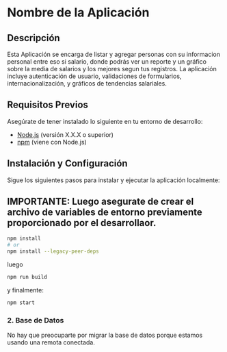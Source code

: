 # Nombre de la Aplicación

## Descripción

Esta Aplicación se encarga de listar y agregar personas con su informacion personal entre eso si salario, donde podrás ver un reporte y un gráfico sobre la media de salarios y los mejores segun tus registros.
La aplicación incluye autenticación de usuario, validaciones de formularios, internacionalización, y gráficos de tendencias salariales.

## Requisitos Previos

Asegúrate de tener instalado lo siguiente en tu entorno de desarrollo:

- [Node.js](https://nodejs.org/) (versión X.X.X o superior)
- [npm](https://www.npmjs.com/) (viene con Node.js)

## Instalación y Configuración

Sigue los siguientes pasos para instalar y ejecutar la aplicación localmente:

## IMPORTANTE: Luego asegurate de crear el archivo de variables de entorno previamente proporcionado por el desarrollaor.

```bash
npm install
# or
npm install --legacy-peer-deps
```

luego

```bash
npm run build
```

y finalmente:

```bash
npm start
```

### 2. Base de Datos

No hay que preocuparte por migrar la base de datos porque estamos usando una remota conectada.
